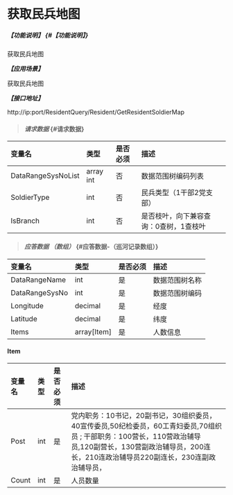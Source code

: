 # 获取民兵地图

##### _【功能说明】_ {#【功能说明】}
获取民兵地图

_**【应用场景】**_

获取民兵地图

_**【接口地址】**_

http://ip:port/ResidentQuery/Resident/GetResidentSoldierMap

> #### _请求数据_ {#请求数据}

| 变量名 | 类型 | 是否必须 | 描述 |
| :--- | :--- | :--- | :--- |
| DataRangeSysNoList | array int | 否 | 数据范围树编码列表 |
| SoldierType| int | 否 | 民兵类型（1干部2党支部） |
| IsBranch | int | 否 | 是否枝叶，向下兼容查询：0查树，1查枝叶 |


> #### _应答数据 （数组）_ {#应答数据-（巡河记录数组）}

| 变量名 | 类型 | 是否必须 | 描述 |
| :--- | :--- | :--- | :--- |
| DataRangeName| int | 是 | 数据范围树名称 |
| DataRangeSysNo| int | 是 | 数据范围树编码 |
| Longitude| decimal | 是 | 经度 |
| Latitude| decimal| 是 |纬度 |
| Items| array[Item]| 是 |人数信息|



#### Item

| 变量名 | 类型 | 是否必须 | 描述 |
| :--- | :--- | :--- | :--- |
| Post| int | 是 | 党内职务：10书记，20副书记，30组织委员，40宣传委员,50纪检委员，60工青妇委员,70组织员 ; 干部职务：100营长，110营政治辅导员,120副营长，130营副政治辅导员，200连长，210连政治辅导员220副连长，230连副政治辅导员， |
| Count| int | 是 | 人员数量 |





